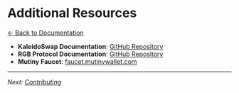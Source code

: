 # Additional Resources

[← Back to Documentation](README.md)

- **KaleidoSwap Documentation**: [GitHub Repository](https://github.com/kaleidoswap/desktop-app)
- **RGB Protocol Documentation**: [GitHub Repository](https://docs.rgb.info)
- **Mutiny Faucet**: [faucet.mutinywallet.com](https://faucet.mutinywallet.com/)

---

*Next: [Contributing](Contributing.md)*
